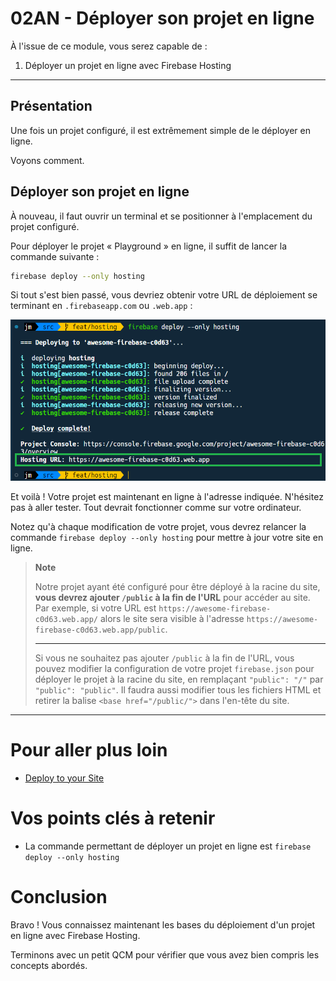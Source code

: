 # 02AN - Déployer son projet en ligne

À l'issue de ce module, vous serez capable de :

1. Déployer un projet en ligne avec Firebase Hosting

---

## Présentation

Une fois un projet configuré, il est extrêmement simple de le déployer en ligne.

Voyons comment.

## Déployer son projet en ligne

À nouveau, il faut ouvrir un terminal et se positionner à l'emplacement du projet configuré.

Pour déployer le projet « Playground » en ligne, il suffit de lancer la commande suivante :

```bash
firebase deploy --only hosting
```

Si tout s'est bien passé, vous devriez obtenir votre URL de déploiement se terminant en `.firebaseapp.com` ou `.web.app` :

<p align="center">
  <img src="./images/firebase-project-deployed.png" width="750">
</p>

Et voilà ! Votre projet est maintenant en ligne à l'adresse indiquée.
N'hésitez pas à aller tester. Tout devrait fonctionner comme sur votre ordinateur.

Notez qu'à chaque modification de votre projet, vous devrez relancer la commande `firebase deploy --only hosting` pour mettre à jour votre site en ligne.

> **Note**
>
> Notre projet ayant été configuré pour être déployé à la racine du site, **vous devrez ajouter `/public` à la fin de l'URL** pour accéder au site.
> Par exemple, si votre URL est `https://awesome-firebase-c0d63.web.app/` alors le site sera visible à l'adresse `https://awesome-firebase-c0d63.web.app/public`.
>
> ---
> Si vous ne souhaitez pas ajouter `/public` à la fin de l'URL, vous pouvez modifier la configuration de votre projet `firebase.json` pour déployer le projet à la racine du site, en remplaçant `"public": "/"` par `"public": "public"`.
> Il faudra aussi modifier tous les fichiers HTML et retirer la balise `<base href="/public/">` dans l'en-tête du site.

---

# Pour aller plus loin

- [Deploy to your Site](https://firebase.google.com/docs/hosting/quickstart?hl=en#deploy)

# Vos points clés à retenir

- La commande permettant de déployer un projet en ligne est `firebase deploy --only hosting`

# Conclusion

Bravo ! Vous connaissez maintenant les bases du déploiement d'un projet en ligne avec Firebase Hosting.

Terminons avec un petit QCM pour vérifier que vous avez bien compris les concepts abordés.